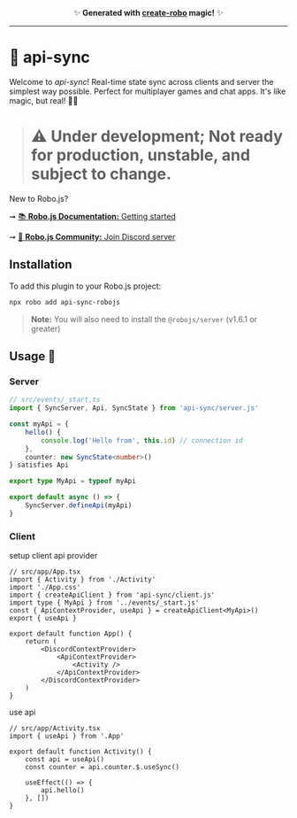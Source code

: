 <p align="center">✨ <strong>Generated with <a href="https://roboplay.dev/create-robo">create-robo</a> magic!</strong> ✨</p>

---

# 🚀 api-sync

Welcome to _api-sync_! Real-time state sync across clients and server the simplest way possible. Perfect for multiplayer games and chat apps. It's like magic, but real! 🎩✨

> # ⚠️ Under development; Not ready for production, unstable, and subject to change.

New to Robo.js?

➞ [📚 **Robo.js Documentation:** Getting started](https://docs.roboplay.dev/docs/getting-started)

➞ [🚀 **Robo.js Community:** Join Discord server](https://roboplay.dev/discord)

## Installation

To add this plugin to your Robo.js project:

```bash
npx robo add api-sync-robojs
```

> **Note:** You will also need to install the `@robojs/server` (v1.6.1 or greater)

## Usage 🎨

### Server

```ts
// src/events/_start.ts
import { SyncServer, Api, SyncState } from 'api-sync/server.js'

const myApi = {
	hello() {
		console.log('Hello from', this.id) // connection id
	},
	counter: new SyncState<number>()
} satisfies Api

export type MyApi = typeof myApi

export default async () => {
	SyncServer.defineApi(myApi)
}
```

### Client

setup client api provider

```tsx
// src/app/App.tsx
import { Activity } from './Activity'
import './App.css'
import { createApiClient } from 'api-sync/client.js'
import type { MyApi } from '../events/_start.js'
const { ApiContextProvider, useApi } = createApiClient<MyApi>()
export { useApi }

export default function App() {
	return (
		<DiscordContextProvider>
			<ApiContextProvider>
				<Activity />
			</ApiContextProvider>
		</DiscordContextProvider>
	)
}
```

use api

```tsx
// src/app/Activity.tsx
import { useApi } from '.App'

export default function Activity() {
	const api = useApi()
	const counter = api.counter.$.useSync()

	useEffect(() => {
		api.hello()
	}, [])
}
```
